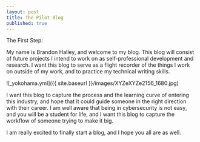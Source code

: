 ```yaml
---
layout: post
title: The Pilot Blog
published: true
---
```


The First Step:

My name is Brandon Halley, and welcome to my blog. This blog will consist of future projects I intend to work on as self-professional development and research. I want this blog to serve as a flight recorder of the things I work on outside of my work, and to practice my technical writing skills.

![_yokohama.yml]({{ site.baseurl }}/images/XYZeXYZe2156_1680.jpg)

I want this blog to capture the process and the learning curve of entering this industry, and hope that it could guide someone in the right direction with their career. I am well aware that being in cybersecurity is not easy, and you will be a student for life, and I want this blog to capture the workflow of someone trying to make it big.

I am really excited to finally start a blog, and I hope you all are as well.
